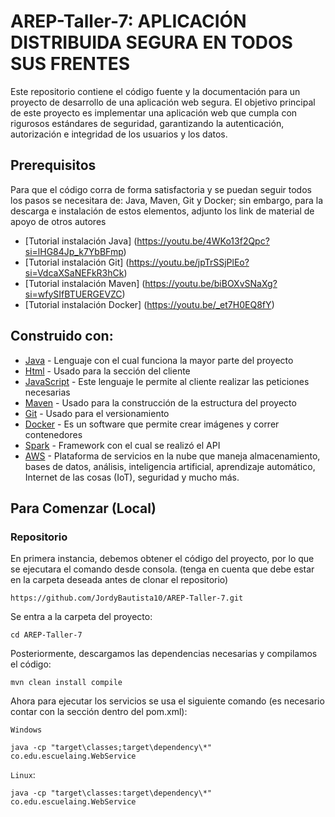 # AREP-Taller-7: APLICACIÓN DISTRIBUIDA SEGURA EN TODOS SUS FRENTES

Este repositorio contiene el código fuente y la documentación para un proyecto de desarrollo de una aplicación web segura. El objetivo principal de este proyecto es implementar una aplicación web que cumpla con rigurosos estándares de seguridad, garantizando la autenticación, autorización e integridad de los usuarios y los datos.

## Prerequisitos

Para que el código corra de forma satisfactoria y se puedan seguir todos los pasos se necesitara de: Java, Maven, Git y Docker; sin embargo,  para la descarga e instalación de estos elementos, adjunto los link de material de apoyo de otros autores

* [Tutorial instalación Java] (https://youtu.be/4WKo13f2Qpc?si=lHG84Jp_k7YbBFmp)
* [Tutorial instalación Git] (https://youtu.be/jpTrSSjPlEo?si=VdcaXSaNEFkR3hCk)
* [Tutorial instalación Maven] (https://youtu.be/biBOXvSNaXg?si=wfySIfBTUERGEVZC)
* [Tutorial instalación Docker] (https://youtu.be/_et7H0EQ8fY)

## Construido con:

* [Java](http://www.dropwizard.io/1.0.2/docs/) - Lenguaje con el cual funciona la mayor parte del proyecto
* [Html](https://developer.mozilla.org/es/docs/Web/HTML) - Usado para la sección del cliente
* [JavaScript](https://developer.mozilla.org/es/docs/Web/JavaScript) - Este lenguaje le permite al cliente realizar las peticiones necesarias
* [Maven](https://maven.apache.org/) - Usado para la construcción de la estructura del proyecto
* [Git](https://git-scm.com) - Usado para el versionamiento
* [Docker](https://www.docker.com/products/docker-desktop/) - Es un software que permite crear imágenes y correr contenedores
* [Spark](https://mvnrepository.com/artifact/org.apache.spark/spark-core) - Framework con el cual se realizó el API
* [AWS](https://aws.amazon.com/es/) - Plataforma de servicios en la nube que maneja almacenamiento, bases de datos, análisis, inteligencia artificial, aprendizaje automático, Internet de las cosas (IoT), seguridad y mucho más.

## Para Comenzar (Local)

### Repositorio

En primera instancia, debemos obtener el código del proyecto, por lo que se ejecutara el comando desde consola. (tenga en cuenta que debe estar en la carpeta deseada antes de clonar el repositorio)

~~~
https://github.com/JordyBautista10/AREP-Taller-7.git
~~~

Se entra a la carpeta del proyecto:

~~~
cd AREP-Taller-7
~~~

Posteriormente, descargamos las dependencias necesarias y compilamos el código:

~~~
mvn clean install compile
~~~

Ahora para ejecutar los servicios se usa el siguiente comando (es necesario contar con la sección <build> dentro del pom.xml):  

`Windows`
~~~
java -cp "target\classes;target\dependency\*" co.edu.escuelaing.WebService
~~~

`Linux`:
~~~
java -cp "target\classes:target\dependency\*" co.edu.escuelaing.WebService
~~~